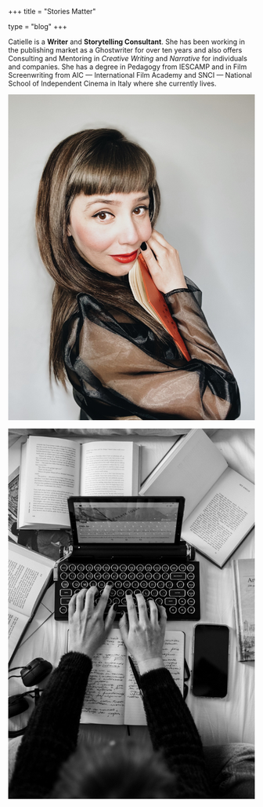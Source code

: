 +++
title = "Stories Matter"

type = "blog"
+++


Catielle is a **Writer** and **Storytelling Consultant**. She has been working in the publishing market as a Ghostwriter for over ten years and also offers Consulting and Mentoring in *Creative Writing* and *Narrative* for individuals and companies.
She has a degree in Pedagogy from IESCAMP and in Film Screenwriting from AIC — International Film Academy  and SNCI — National School of Independent Cinema  in Italy where she currently lives.

![](/img/cati.jpg)


![](/img/writing.jpg)
